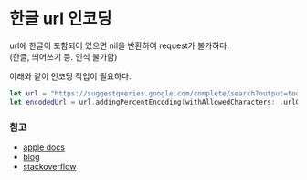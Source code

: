 # 한글 url 인코딩

url에 한글이 포함되어 있으면 nil을 반환하여 request가 불가하다.  
(한글, 띄어쓰기 등. 인식 불가함)  

아래와 같이 인코딩 작업이 필요하다.  

```swift
let url = "https://suggestqueries.google.com/complete/search?output=toolbar&hl=kor&q=커피"
let encodedUrl = url.addingPercentEncoding(withAllowedCharacters: .urlQueryAllowed)!
```

### 참고
- [apple docs](https://developer.apple.com/documentation/foundation/characterset#2902136)
- [blog](https://hongssup.tistory.com/187)
- [stackoverflow](https://stackoverflow.com/questions/32974795/url-decode-in-ios)
